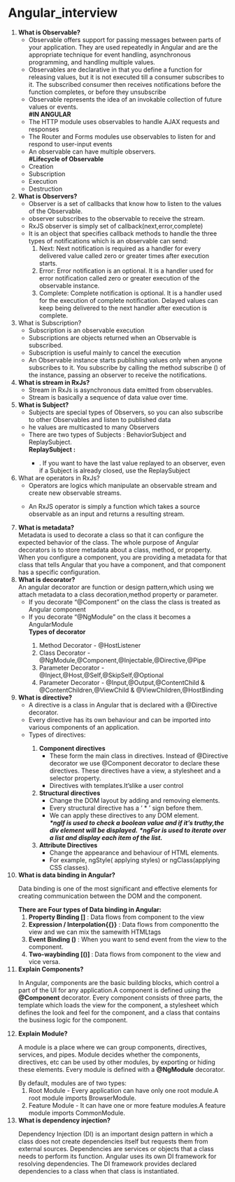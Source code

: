 # Angular_interview

<ol>
  <li>
    <b>What is Observable?</b>
    <ul>
      <li>Observable offers support for passing messages between parts of your application. They are used repeatedly in Angular and are the appropriate technique for event handling, asynchronous programming, and handling multiple values.</li>
         <li>Observables are declarative in that you define a function for releasing values, but it is not executed till a consumer subscribes to it. The subscribed consumer then receives notifications before the function completes, or before they unsubscribe</li>
      <li>Observable represents the idea of an invokable collection of future values or events.</li>
      <b>#IN ANGULAR</b>
      <li>
        The HTTP module uses observables to handle AJAX requests and responses
      </li>
      <li>The Router and Forms modules use observables to listen for and respond to user-input events</li>
      <li>An observable can have multiple observers.</li>
      <b> #Lifecycle of Observable</b>
      <li>Creation</li>
      <li>Subscription</li>
      <li>Execution</li>
      <li>Destruction</li>
    </ul>
  </li>
  <li>
    <b>What is Observers?</b>
    <ul>
      <li>
        Observer is a set of callbacks that know how to listen to the values of the Observable.
      </li>
      <li>
        observer subscribes to the observable to receive the stream.
      </li>
      <li>
      RxJS observer is simply set of callback(next,error,complete)
      </li>
      <li>
        It is an object that specifies callback methods to handle the three types of notifications which is an observable can send:
        <ol>
          <li>
            Next: Next notification is required as a handler for every delivered value called zero or greater times after execution starts.
          </li>
          <li>
            Error: Error notification is an optional. It is a handler used for error notification called zero or greater execution of the observable instance.
          </li>
          <li>
            Complete: Complete notification is optional. It is a handler used for the execution of complete notification. Delayed values can keep being delivered to the next handler after execution is complete.
          </li>
        </ol>
      </li>
    </ul>
  </li>
  <li>
    What is Subscription?
    <ul>
      <li>
        Subscription is an observable execution
      </li>
      <li>
        Subscriptions are objects returned when an Observable is subscribed.
      </li>
      <li>
        Subscription is useful mainly to cancel the execution
      </li>
      <li>
        An Observable instance starts publishing values only when anyone subscribes to it. You subscribe by calling the method subscribe () of the instance, passing an observer to receive the notifications.
      </li>
    </ul>
  </li>
  <li>
    <b>What is stream in RxJs?</b>
    <ul>
      <li>Stream in RxJs is asynchronous data emitted from observables.</li>
      <li>Stream is basically a sequence of data value over time.</li>
    </ul>
   </li>
    <li>
      <b>What is Subject?</b>
      <ul>
        <li>
        Subjects are special types of Observers, so you can also subscribe to other Observables and listen to published data
        </li>
        <li>
          he values are multicasted to many Observers
        </li>
        <li>There are two types of Subjects : BehaviorSubject and ReplaySubject.</li>
        <b>ReplaySubject :</b>
        <ul>
          <li>
          . If you want to have the last value replayed to an observer, even if a Subject is already closed, use the ReplaySubject
          </li>
         </ul>
      </ul>
  </li>
      <li>
        What are operators in RxJs?
        <ul>
          <li>
          Operators are logics which manipulate an observable stream and create new observable streams.
          </li>
          <li>
            
An RxJS operator is simply a function which takes a source observable as an input and returns a resulting stream.
          </li>
        </ul>
  </li>
 <li>
   <b>What is metadata?</b><br>
 Metadata is used to decorate a class so that it can configure the expected behavior of the class.
The whole purpose of Angular decorators is to store metadata about a class, method, or property. When you configure a component, you are providing a metadata for that class that tells Angular that you have a component, and that component has a specific configuration.
 </li>
  <li>
       <b>What is decorator?</b><br>
    An angular decorator are function or design pattern,which using we attach metadata to a class decoration,method property or parameter.
    <br>
    <ul>
      <li>If you decorate “@Component” on the class the class is treated as Angular component</li>
      <li>If you decorate “@NgModule” on the class it becomes a AngularModule</li>
      <b>Types of decorator</b>
       <ol>
        <li>Method Decorator - @HostListener</li>
        <li>Class Decorator - @NgModule,@Component,@Injectable,@Directive,@Pipe</li>
        <li>Parameter Decorator - @Inject,@Host,@Self,@SkipSelf,@Optional</li>
        <li>Parameter Decorator - @Input,@Output,@ContentChild & @ContentChildren,@ViewChild & @ViewChildren,@HostBinding</li>
       </ol>
    </ul>
  </li>
  <li>
    <b>What is directive?</b>
    <ul>
      <li>A directive is a class in Angular that is declared with a @Directive decorator.</li>
      <li>Every directive has its own behaviour and can be imported into various components of an application.</li>
      <li>Types of directives:</li>
      <ol>
        <li>
          <b>Component directives</b>
          <ul>
            <li>These form the main class in directives. Instead of @Directive decorator we use @Component decorator to declare these directives. These directives have a view, a stylesheet and a selector property.</li>
            <li>Directives with templates.It’slike a user control</li>
          </ul>
        </li>
         <li>
          <b>Structural directives</b>
          <ul>
            <li>Change the DOM layout by adding and removing elements.</li>
            <li>Every structural directive has a ‘ * ’ sign before them.</li>
            <li>We can apply these directives to any DOM element.</li>
            <b><i>*ngIf is used to check a boolean value and if it’s truthy,the div element will be displayed.</i></b>
             <b><i>*ngFor is used to iterate over a list and display each item of the list.</i></b>
          </ul>
        </li>
         <li>
          <b>Attribute Directives</b>
          <ul>
            <li>Change the appearance and behaviour of HTML elements.</li>
            <li>For example, ngStyle( applying styles) or ngClass(applying CSS classes).</li>
          </ul>
        </li>
      </ol>
    </ul>
  </li>
  <li>
    <b>What is data binding in Angular?</b>
    <p>Data binding is one of the most significant and effective elements for creating communication between the DOM and the component. </p>
    <b>There are Four types of Data binding in Angular: </b>
    <ol>
      <li>
        <b>Property Binding []</b> :  Data flows from component to the view
      </li>
       <li>
        <b>Expression / Interpolation{{}}</b> : Data flows from componentto the view and we can mix the samewith HTMLtags
      </li>
       <li>
        <b>Event Binding ()</b> : When you want to send event from the view to the component.
      </li>
       <li>
        <b>Two-waybinding [()] </b> : Data flows from component to the view and vice versa.
      </li>
    </ol>
   </li>
  <li>
    <b>Explain Components?</b>
    <p>In Angular, components are the basic building blocks, which control a part of the UI for any application.A component is defined using the <b>@Component</b> decorator. Every component consists of three parts, the template which loads the view for the component, a stylesheet which defines the look and feel for the component, and a class that contains the business logic for the component.</p>
  </li>
  <li>
    <b>Explain Module?</b>
    <p>A module is a place where we can group components, directives, services, and pipes. Module decides whether the components, directives, etc can be used by other modules, by exporting or hiding these elements. Every module is defined with a <b>@NgModule</b> decorator.</p>
   By default, modules are of two types:
    <ol>
      <li>Root Module - Every application can have only one root module.A root module imports BrowserModule.</li>
      <li>Feature Module - It can have one or more feature modules.A feature module imports CommonModule.</li>
    </ol>
  </li>
  <li>
    <b>What is dependency injection?</b>
    <p>Dependency Injection (DI) is an important design pattern in which a class does not create dependencies itself but requests them from external sources. Dependencies are services or objects that a class needs to perform its function. Angular uses its own DI framework for resolving dependencies. The DI framework provides declared dependencies to a class when that class is instantiated.</p>
  </li>
<ol>
